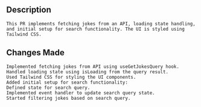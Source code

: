## Description
    This PR implements fetching jokes from an API, loading state handling, and initial setup for search functionality. The UI is styled using Tailwind CSS.

## Changes Made
    Implemented fetching jokes from API using useGetJokesQuery hook.
    Handled loading state using isLoading from the query result.
    Used Tailwind CSS for styling the UI components.
    Added initial setup for search functionality:
    Defined state for search query.
    Implemented event handler to update search query state.
    Started filtering jokes based on search query.

    